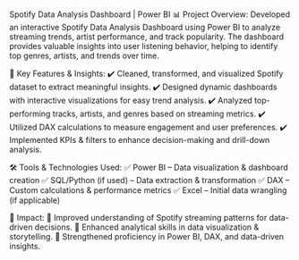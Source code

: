 Spotify Data Analysis Dashboard | Power BI
📊 Project Overview:
Developed an interactive Spotify Data Analysis Dashboard using Power BI to analyze streaming trends, artist performance, and track popularity. The dashboard provides valuable insights into user listening behavior, helping to identify top genres, artists, and trends over time.

🔹 Key Features & Insights:
✔️ Cleaned, transformed, and visualized Spotify dataset to extract meaningful insights.
✔️ Designed dynamic dashboards with interactive visualizations for easy trend analysis.
✔️ Analyzed top-performing tracks, artists, and genres based on streaming metrics.
✔️ Utilized DAX calculations to measure engagement and user preferences.
✔️ Implemented KPIs & filters to enhance decision-making and drill-down analysis.

🛠️ Tools & Technologies Used:
✅ Power BI – Data visualization & dashboard creation
✅ SQL/Python (if used) – Data extraction & transformation
✅ DAX – Custom calculations & performance metrics
✅ Excel – Initial data wrangling (if applicable)

🚀 Impact:
🔹 Improved understanding of Spotify streaming patterns for data-driven decisions.
🔹 Enhanced analytical skills in data visualization & storytelling.
🔹 Strengthened proficiency in Power BI, DAX, and data-driven insights.

